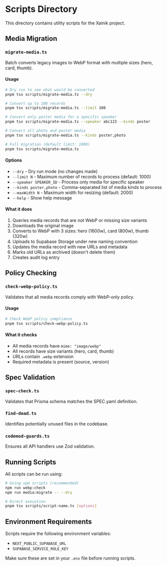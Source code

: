 # Scripts Directory

This directory contains utility scripts for the Xainik project.

## Media Migration

### `migrate-media.ts`

Batch converts legacy images to WebP format with multiple sizes (hero, card, thumb).

#### Usage

```bash
# Dry run to see what would be converted
pnpm tsx scripts/migrate-media.ts --dry

# Convert up to 100 records
pnpm tsx scripts/migrate-media.ts --limit 100

# Convert only poster media for a specific speaker
pnpm tsx scripts/migrate-media.ts --speaker abc123 --kinds poster

# Convert all photo and poster media
pnpm tsx scripts/migrate-media.ts --kinds poster,photo

# Full migration (default limit: 1000)
pnpm tsx scripts/migrate-media.ts
```

#### Options

- `--dry` - Dry run mode (no changes made)
- `--limit N` - Maximum number of records to process (default: 1000)
- `--speaker SPEAKER_ID` - Process only media for specific speaker
- `--kinds poster,photo` - Comma-separated list of media kinds to process
- `--maxWidth N` - Maximum width for resizing (default: 2000)
- `--help` - Show help message

#### What it does

1. Queries media records that are not WebP or missing size variants
2. Downloads the original image
3. Converts to WebP with 3 sizes: hero (1600w), card (800w), thumb (320w)
4. Uploads to Supabase Storage under new naming convention
5. Updates the media record with new URLs and metadata
6. Marks old URLs as archived (doesn't delete them)
7. Creates audit log entry

## Policy Checking

### `check-webp-policy.ts`

Validates that all media records comply with WebP-only policy.

#### Usage

```bash
# Check WebP policy compliance
pnpm tsx scripts/check-webp-policy.ts
```

#### What it checks

- All media records have `mime: "image/webp"`
- All records have size variants (hero, card, thumb)
- URLs contain `.webp` extension
- Required metadata is present (source, version)

## Spec Validation

### `spec-check.ts`

Validates that Prisma schema matches the SPEC.yaml definition.

### `find-dead.ts`

Identifies potentially unused files in the codebase.

### `codemod-guards.ts`

Ensures all API handlers use Zod validation.

## Running Scripts

All scripts can be run using:

```bash
# Using npm scripts (recommended)
npm run webp:check
npm run media:migrate -- --dry

# Direct execution
pnpm tsx scripts/script-name.ts [options]
```

## Environment Requirements

Scripts require the following environment variables:

- `NEXT_PUBLIC_SUPABASE_URL`
- `SUPABASE_SERVICE_ROLE_KEY`

Make sure these are set in your `.env` file before running scripts.
